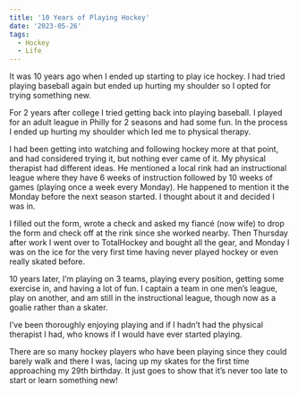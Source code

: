 ```yaml
---
title: '10 Years of Playing Hockey'
date: '2023-05-26'
tags:
  - Hockey
  - Life
---
```


It was 10 years ago when I ended up starting to play ice hockey. I had tried playing baseball again but ended up hurting my shoulder so I opted for trying something new.
<!-- excerpt -->

For 2 years after college I tried getting back into playing baseball. I played for an adult league in Philly for 2 seasons and had some fun. In the process I ended up hurting my shoulder which led me to physical therapy.

I had been getting into watching and following hockey more at that point, and had considered trying it, but nothing ever came of it. My physical therapist had different ideas. He mentioned a local rink had an instructional league where they have 6 weeks of instruction followed by 10 weeks of games (playing once a week every Monday). He happened to mention it the Monday before the next season started. I thought about it and decided I was in.

I filled out the form, wrote a check and asked my fiancé (now wife) to drop the form and check off at the rink since she worked nearby. Then Thursday after work I went over to TotalHockey and bought all the gear, and Monday I was on the ice for the very first time having never played hockey or even really skated before.

10 years later, I’m playing on 3 teams, playing every position, getting some exercise in, and having a lot of fun. I captain a team in one men’s league, play on another, and am still in the instructional league, though now as a goalie rather than a skater.

I’ve been thoroughly enjoying playing and if I hadn’t had the physical therapist I had, who knows if I would have ever started playing.

There are so many hockey players who have been playing since they could barely walk and there I was, lacing up my skates for the first time approaching my 29th birthday. It just goes to show that it’s never too late to start or learn something new!
